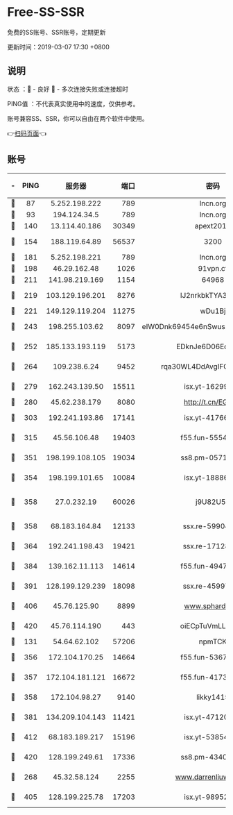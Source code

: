 # Free-SS-SSR

免费的SS账号、SSR账号，定期更新

更新时间：2019-03-07 17:30 +0800

## 说明

状态     ：🙂 - 良好 🙁 - 多次连接失败或连接超时

PING值   ：不代表真实使用中的速度，仅供参考。

账号兼容SS、SSR，你可以自由在两个软件中使用。

👉[扫码页面](https://liesauer.github.io/Free-SS-SSR/)👈

## 账号

|-|PING|服务器|端口|密码|加密方式|区域|
|:----:|:----:|:-----:|-----:|:----:|:----:|:----:|
|🙂|87|5.252.198.222|789|lncn.org|rc4|JP|
|🙂|93|194.124.34.5|789|lncn.org|rc4|JP|
|🙂|140|13.114.40.186|30349|apext2019|chacha20|JP|
|🙂|154|188.119.64.89|56537|3200|aes-256-cfb|RU|
|🙂|181|5.252.198.221|789|lncn.org|rc4|JP|
|🙂|198|46.29.162.48|1026|91vpn.cf|rc4-md5|RU|
|🙂|211|141.98.219.169|1154|64968|chacha20|US|
|🙂|219|103.129.196.201|8276|lJ2nrkbkTYA30wv0|aes-256-cfb|US|
|🙂|221|149.129.119.204|11275|wDu1Bj|rc4-md5|HK|
|🙂|243|198.255.103.62|8097|eIW0Dnk69454e6nSwuspv9DmS201tQ0D|aes-256-cfb|US|
|🙂|252|185.133.193.119|5173|EDknJe6D06EoWDaw|aes-256-cfb|US|
|🙂|264|109.238.6.24|9452|rqa30WL4DdAvgIFG6Fs3znzTa|aes-256-cfb|FR|
|🙂|279|162.243.139.50|15511|isx.yt-16299979|aes-256-cfb|US|
|🙂|280|45.62.238.179|8080|http://t.cn/EGJIyrl|rc4-md5|CA|
|🙂|303|192.241.193.86|17141|isx.yt-41766663|aes-256-cfb|US|
|🙂|315|45.56.106.48|19403|f55.fun-55549591|aes-256-cfb|US|
|🙂|351|198.199.108.105|19034|ss8.pm-05716410|aes-256-cfb|US|
|🙂|354|198.199.101.65|10084|isx.yt-18886223|aes-256-cfb|US|
|🙂|358|27.0.232.19|60026|j9U82U53|xchacha20-ietf-poly1305|HK|
|🙂|358|68.183.164.84|12133|ssx.re-59904626|aes-256-cfb|US|
|🙂|364|192.241.198.43|19421|ssx.re-17128013|aes-256-cfb|US|
|🙂|384|139.162.11.113|14614|f55.fun-49472003|aes-256-cfb|SG|
|🙂|391|128.199.129.239|18098|ssx.re-45997655|aes-256-cfb|SG|
|🙂|406|45.76.125.90|8899|www.sphard.com|aes-256-cfb|AU|
|🙂|420|45.76.114.190|443|oiECpTuVmLLxk4Ts|aes-256-cfb|AU|
|🙂|131|54.64.62.102|57206|npmTCK|rc4-md5|JP|
|🙂|356|172.104.170.25|14664|f55.fun-53676794|aes-256-cfb|SG|
|🙂|357|172.104.181.121|16672|f55.fun-41734869|aes-256-cfb|SG|
|🙂|358|172.104.98.27|9140|likky1415|aes-256-cfb|JP|
|🙂|381|134.209.104.143|11421|isx.yt-47120131|aes-256-cfb|SG|
|🙂|412|68.183.189.217|15196|isx.yt-53854583|aes-256-cfb|SG|
|🙂|420|128.199.249.61|17336|ss8.pm-43407054|aes-256-cfb|SG|
|🙁|268|45.32.58.124|2255|www.darrenliuwei.com|aes-256-cfb|JP|
|🙁|405|128.199.225.78|17203|isx.yt-98952037|aes-256-cfb|SG|
